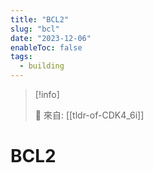 ```yaml
---
title: "BCL2"
slug: "bcl"
date: "2023-12-06"
enableToc: false
tags:
  - building
---
```


> [!info]
>
> 🌱 來自: [[tldr-of-CDK4_6i]]

# BCL2


